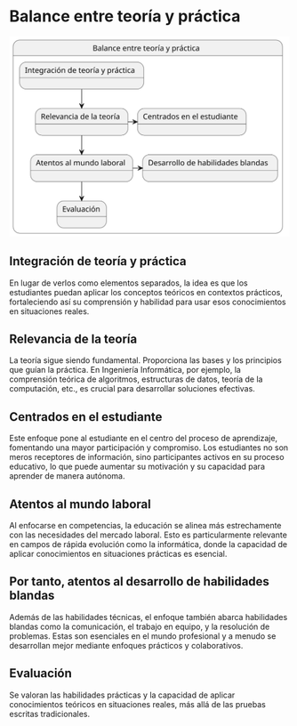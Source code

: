# Balance entre teoría y práctica

<div align=center>

![](/imagenes/modelosUML/balanceTeoriaPractica.svg)

</div>

## Integración de teoría y práctica

En lugar de verlos como elementos separados, la idea es que los estudiantes puedan aplicar los conceptos teóricos en contextos prácticos, fortaleciendo así su comprensión y habilidad para usar esos conocimientos en situaciones reales.

## Relevancia de la teoría

La teoría sigue siendo fundamental. Proporciona las bases y los principios que guían la práctica. En Ingeniería Informática, por ejemplo, la comprensión teórica de algoritmos, estructuras de datos, teoría de la computación, etc., es crucial para desarrollar soluciones efectivas.

## Centrados en el estudiante

Este enfoque pone al estudiante en el centro del proceso de aprendizaje, fomentando una mayor participación y compromiso. Los estudiantes no son meros receptores de información, sino participantes activos en su proceso educativo, lo que puede aumentar su motivación y su capacidad para aprender de manera autónoma.

## Atentos al mundo laboral

Al enfocarse en competencias, la educación se alinea más estrechamente con las necesidades del mercado laboral. Esto es particularmente relevante en campos de rápida evolución como la informática, donde la capacidad de aplicar conocimientos en situaciones prácticas es esencial.

## Por tanto, atentos al desarrollo de habilidades blandas

Además de las habilidades técnicas, el enfoque también abarca habilidades blandas como la comunicación, el trabajo en equipo, y la resolución de problemas. Estas son esenciales en el mundo profesional y a menudo se desarrollan mejor mediante enfoques prácticos y colaborativos.

## Evaluación

Se valoran las habilidades prácticas y la capacidad de aplicar conocimientos teóricos en situaciones reales, más allá de las pruebas escritas tradicionales.
